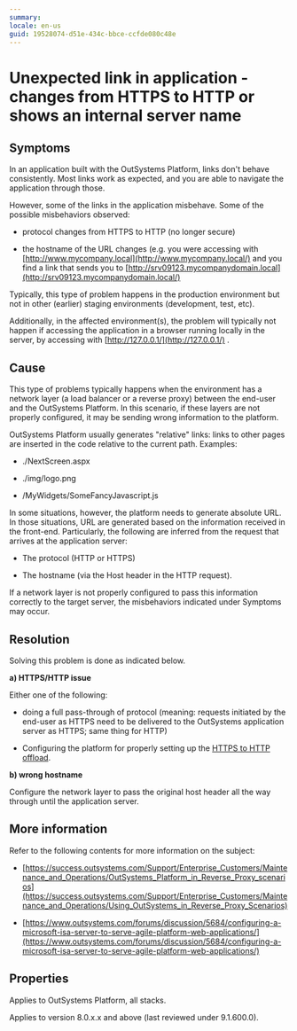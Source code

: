 ```yaml
---
summary: 
locale: en-us
guid: 19528074-d51e-434c-bbce-ccfde080c48e
---
```


# Unexpected link in application - changes from HTTPS to HTTP or shows an internal server name

## Symptoms

In an application built with the OutSystems Platform, links don't behave consistently. Most links work as expected, and you are able to navigate the application through those.

However, some of the links in the application misbehave. Some of the possible misbehaviors observed:

* protocol changes from HTTPS to HTTP (no longer secure)

* the hostname of the URL changes (e.g. you were accessing with [http://www.mycompany.local](http://www.mycompany.local/) and you find a link that sends you to [http://srv09123.mycompanydomain.local](http://srv09123.mycompanydomain.local/)

Typically, this type of problem happens in the production environment but not in other (earlier) staging environments (development, test, etc).

Additionally, in the affected environment(s), the problem will typically not happen if accessing the application in a browser running locally in the server, by accessing with [http://127.0.0.1/](http://127.0.0.1/) . 

## Cause

This type of problems typically happens when the environment has a network layer (a load balancer or a reverse proxy) between the end-user and the OutSystems Platform. In this scenario, if these layers are not properly configured, it may be sending wrong information to the platform.

OutSystems Platform usually generates "relative" links: links to other pages are inserted in the code relative to the current path. Examples:

* ./NextScreen.aspx

* ./img/logo.png

* /MyWidgets/SomeFancyJavascript.js

In some situations, however, the platform needs to generate absolute URL. In those situations, URL are generated based on the information received in the front-end. Particularly, the following are inferred from the request that arrives at the application server:

* The protocol (HTTP or HTTPS)

* The hostname (via the Host header in the HTTP request).

If a network layer is not properly configured to pass this information correctly to the target server, the misbehaviors indicated under Symptoms may occur.

## Resolution

Solving this problem is done as indicated below.

**a) HTTPS/HTTP issue**

Either one of the following:

* doing a full pass-through of protocol (meaning: requests initiated by the end-user as HTTPS need to be delivered to the OutSystems application server as HTTPS; same thing for HTTP)

* Configuring the platform for properly setting up the [HTTPS to HTTP offload](https://success.outsystems.com/Support/Enterprise_Customers/Maintenance_and_Operations/Using_OutSystems_in_Reverse_Proxy_Scenarios/03_OutSystems_configurations_in_reverse_proxy_scenarios#C_-_End-to-end_SSL_and_SSL_Offloading).

**b) wrong hostname**

Configure the network layer to pass the original host header all the way through until the application server.

## More information

Refer to the following contents for more information on the subject:

* [https://success.outsystems.com/Support/Enterprise_Customers/Maintenance_and_Operations/OutSystems_Platform_in_Reverse_Proxy_scenarios](https://success.outsystems.com/Support/Enterprise_Customers/Maintenance_and_Operations/Using_OutSystems_in_Reverse_Proxy_Scenarios)

* [https://www.outsystems.com/forums/discussion/5684/configuring-a-microsoft-isa-server-to-serve-agile-platform-web-applications/](https://www.outsystems.com/forums/discussion/5684/configuring-a-microsoft-isa-server-to-serve-agile-platform-web-applications/)

## Properties

Applies to OutSystems Platform, all stacks.

Applies to version 8.0.x.x and above (last reviewed under 9.1.600.0).

